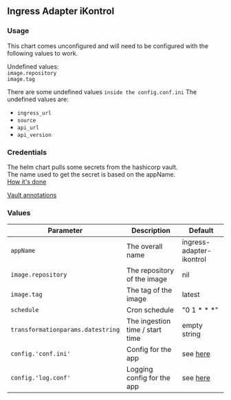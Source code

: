 ## Ingress Adapter iKontrol

### Usage
This chart comes unconfigured and will need to be configured with the following values to work.

Undefined values:  
```image.repository```  
```image.tag```

There are some undefined values ```inside the config.conf.ini```
The undefined values are:
* ```ingress_url ```
* ```source```
* ```api_url```
* ```api_version```

### Credentials
The helm chart pulls some secrets from the hashicorp vault.  
The name used to get the secret is based on the appName.  
[How it's done](https://github.com/Open-Dataplatform/ingress-adapter-ikontrol/blob/f2b27be37ce2fdebbe7f0461b1e2087e688c4d61/chart/templates/adapter-wf-tp.yaml#L31-L46)

[Vault annotations](https://www.vaultproject.io/docs/platform/k8s/injector/annotations)

### Values

| Parameter | Description | Default |
|-----------|-------------|---------|
| `appName` | The overall name | ingress-adapter-ikontrol
| `image.repository` | The repository of the image | nil
| `image.tag` | The tag of the image | latest
| `schedule` | Cron schedule | "0 1 * * *"
| `transformationparams.datestring` | The ingestion time / start time | empty string
| `config.'conf.ini'` | Config for the app | see [here](https://github.com/Open-Dataplatform/ingress-adapter-ikontrol/#configuration)
| `config.'log.conf'` | Logging config for the app | see [here](https://github.com/Open-Dataplatform/ingress-adapter-ikontrol/#configuration)
